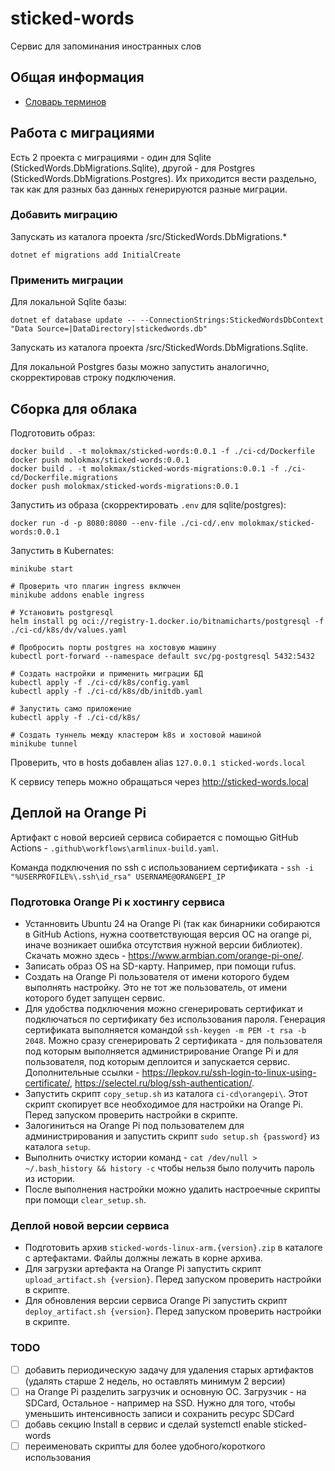 # sticked-words
Сервис для запоминания иностранных слов

## Общая информация

- [Словарь терминов](./docs/glossary.md)

## Работа с миграциями

Есть 2 проекта с миграциями - один для Sqlite (StickedWords.DbMigrations.Sqlite), другой - для Postgres (StickedWords.DbMigrations.Postgres). Их приходится вести раздельно, так как для разных баз данных генерируются разные миграции.

### Добавить миграцию

Запускать из каталога проекта /src/StickedWords.DbMigrations.*
```
dotnet ef migrations add InitialCreate
```

### Применить миграции
Для локальной Sqlite базы:
```
dotnet ef database update -- --ConnectionStrings:StickedWordsDbContext "Data Source=|DataDirectory|stickedwords.db"
```

Запускать из каталога проекта /src/StickedWords.DbMigrations.Sqlite.

Для локальной Postgres базы можно запустить аналогично, скорректировав строку подключения.

## Сборка для облака
Подготовить образ:
```
docker build . -t molokmax/sticked-words:0.0.1 -f ./ci-cd/Dockerfile
docker push molokmax/sticked-words:0.0.1
docker build . -t molokmax/sticked-words-migrations:0.0.1 -f ./ci-cd/Dockerfile.migrations
docker push molokmax/sticked-words-migrations:0.0.1
```

Запустить из образа (скорректировать `.env` для sqlite/postgres):
```
docker run -d -p 8080:8080 --env-file ./ci-cd/.env molokmax/sticked-words:0.0.1
```

Запустить в Kubernates:
```
minikube start

# Проверить что плагин ingress включен
minikube addons enable ingress

# Установить postgresql
helm install pg oci://registry-1.docker.io/bitnamicharts/postgresql -f ./ci-cd/k8s/dv/values.yaml

# Пробросить порты postgres на хостовую машину
kubectl port-forward --namespace default svc/pg-postgresql 5432:5432

# Создать настройки и применить миграции БД
kubectl apply -f ./ci-cd/k8s/config.yaml
kubectl apply -f ./ci-cd/k8s/db/initdb.yaml

# Запустить само приложение
kubectl apply -f ./ci-cd/k8s/

# Создать туннель между кластером k8s и хостовой машиной
minikube tunnel
```
Проверить, что в hosts добавлен alias `127.0.0.1 sticked-words.local`

К сервису теперь можно обращаться через http://sticked-words.local

## Деплой на Orange Pi

Артифакт с новой версией сервиса собирается с помощью GitHub Actions - `.github\workflows\armlinux-build.yaml`.

Команда подключения по ssh с использованием сертификата - `ssh -i "%USERPROFILE%\.ssh\id_rsa" USERNAME@ORANGEPI_IP`

### Подготовка Orange Pi к хостингу сервиса
- Устанновить Ubuntu 24 на Orange Pi (так как бинарники собираются в GitHub Actions, нужна соответствующая версия ОС на orange pi, иначе возникает ошибка отсутствия нужной версии библиотек). Скачать можно здесь - https://www.armbian.com/orange-pi-one/.
- Записать образ OS на SD-карту. Например, при помощи rufus.
- Создать на Orange Pi пользователя от имени которого будем выполнять настройку. Это не тот же пользователь, от имени которого будет запущен сервис.
- Для удобства подключения можно сгенерировать сертификат и подключаться по сертификату без использования пароля. Генерация сертификата выполняется командой `ssh-keygen -m PEM -t rsa -b 2048`. Можно сразу сгенерировать 2 сертификата - для пользователя под которым выполняется администрирование Orange Pi и для пользователя, под которым деплоится и запускается сервис. Дополнительные ссылки - https://lepkov.ru/ssh-login-to-linux-using-certificate/, https://selectel.ru/blog/ssh-authentication/.
- Запустить скрипт `copy_setup.sh` из каталога `ci-cd\orangepi\`. Этот скрипт скопирует все необходимое для настройки на Orange Pi. Перед запуском проверить настройки в скрипте.
- Залогиниться на Orange Pi под пользователем для администрирования и запустить скрипт `sudo setup.sh {password}` из каталога `setup`.
- Выполнить очистку истории команд - `cat /dev/null > ~/.bash_history && history -c` чтобы нельзя было получить пароль из истории.
- После выполнения настройки можно удалить настроечные скрипты при помощи `clear_setup.sh`.

### Деплой новой версии сервиса
- Подготовить архив `sticked-words-linux-arm.{version}.zip` в каталоге с артефактами. Файлы должны лежать в корне архива.
- Для загрузки артефакта на Orange Pi запустить скрипт `upload_artifact.sh {version}`. Перед запуском проверить настройки в скрипте.
- Для обновления версии сервиса Orange Pi запустить скрипт `deploy_artifact.sh {version}`. Перед запуском проверить настройки в скрипте.

### TODO
- [ ] добавить периодическую задачу для удаления старых артифактов (удалять старше 2 недель, но оставлять минимум 2 версии)
- [ ] на Orange Pi разделить загрузчик и основную ОС. Загрузчик - на SDCard, Остальное - например на SSD. Нужно для того, чтобы уменьшить интенсивность записи и сохранить ресурс SDCard
- [ ] добавь секцию Install в сервис и сделай systemctl enable sticked-words
- [ ] переименовать скрипты для более удобного/короткого использования
